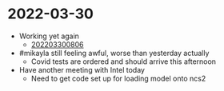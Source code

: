 # 2022-03-30
- Working yet again
	- [202203300806](202203300806.md)
- #mikayla still feeling awful, worse than yesterday actually
	- Covid tests are ordered and should arrive this afternoon
- Have another meeting with Intel today
	- Need to get code set up for loading model onto ncs2